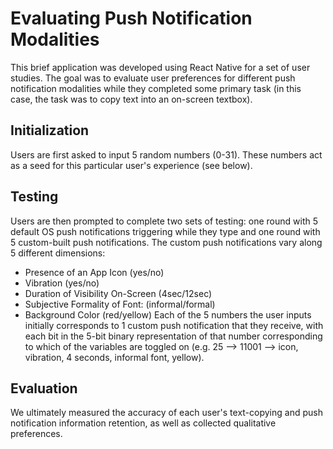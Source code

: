 # Evaluating Push Notification Modalities
This brief application was developed using React Native for a set of user studies. The goal was to evaluate user preferences for different push notification modalities while they completed some primary task (in this case, the task was to copy text into an on-screen textbox). 
## Initialization
Users are first asked to input 5 random numbers (0-31). These numbers act as a seed for this particular user's experience (see below).
## Testing
Users are then prompted to complete two sets of testing: one round with 5 default OS push notifications triggering while they type and one round with 5 custom-built push notifications. The custom push notifications vary along 5 different dimensions:
- Presence of an App Icon (yes/no)
- Vibration (yes/no)
- Duration of Visibility On-Screen (4sec/12sec)
- Subjective Formality of Font: (informal/formal)
- Background Color (red/yellow)
Each of the 5 numbers the user inputs initially corresponds to 1 custom push notification that they receive, with each bit in the 5-bit binary representation of that number corresponding to which of the variables are toggled on (e.g. 25 --> 11001 --> icon, vibration, 4 seconds, informal font, yellow).
## Evaluation
We ultimately measured the accuracy of each user's text-copying and push notification information retention, as well as collected qualitative preferences.